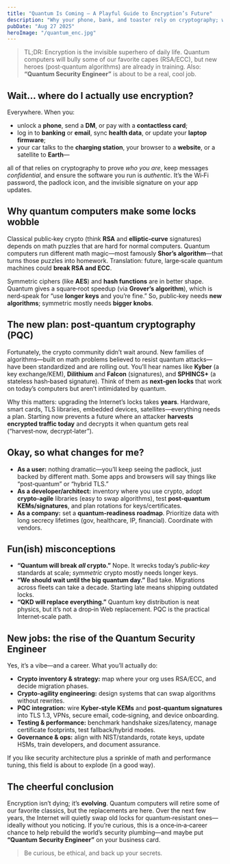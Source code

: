 ```yaml
---
title: "Quantum Is Coming — A Playful Guide to Encryption’s Future"
description: "Why your phone, bank, and toaster rely on cryptography; what quantum computers threaten; and how post‑quantum crypto (and new careers) keep us safe."
pubDate: "Aug 27 2025"
heroImage: "/quantum_enc.jpg"
---
```


> TL;DR: Encryption is the invisible superhero of daily life. Quantum computers will bully some of our favorite capes (RSA/ECC), but new heroes (post‑quantum algorithms) are already in training. Also: **“Quantum Security Engineer”** is about to be a real, cool job.


## Wait… where do I actually use encryption?
Everywhere. When you:
- unlock a **phone**, send a **DM**, or pay with a **contactless card**;
- log in to **banking** or **email**, sync **health data**, or update your **laptop firmware**;
- your car talks to the **charging station**, your browser to a **website**, or a satellite to **Earth**—


all of that relies on cryptography to prove *who you are*, keep messages *confidential*, and ensure the software you run is *authentic*. It’s the Wi‑Fi password, the padlock icon, and the invisible signature on your app updates.


## Why quantum computers make some locks wobble
Classical public‑key crypto (think **RSA** and **elliptic‑curve** signatures) depends on math puzzles that are hard for normal computers. Quantum computers run different math magic—most famously **Shor’s algorithm**—that turns those puzzles into homework. Translation: future, large‑scale quantum machines could **break RSA and ECC**.


Symmetric ciphers (like **AES**) and **hash functions** are in better shape. Quantum gives a square‑root speedup (via **Grover’s algorithm**), which is nerd‑speak for “use **longer keys** and you’re fine.” So, public‑key needs **new algorithms**; symmetric mostly needs **bigger knobs**.


## The new plan: post‑quantum cryptography (PQC)
Fortunately, the crypto community didn’t wait around. New families of algorithms—built on math problems believed to resist quantum attacks—have been standardized and are rolling out. You’ll hear names like **Kyber** (a key exchange/KEM), **Dilithium** and **Falcon** (signatures), and **SPHINCS+** (a stateless hash‑based signature). Think of them as **next‑gen locks** that work on today’s computers but aren’t intimidated by quantum.


Why this matters: upgrading the Internet’s locks takes **years**. Hardware, smart cards, TLS libraries, embedded devices, satellites—everything needs a plan. Starting now prevents a future where an attacker **harvests encrypted traffic today** and decrypts it when quantum gets real (“harvest‑now, decrypt‑later”).


## Okay, so what changes for me?
- **As a user:** nothing dramatic—you’ll keep seeing the padlock, just backed by different math. Some apps and browsers will say things like “post‑quantum” or “hybrid TLS.”
- **As a developer/architect:** inventory where you use crypto, adopt **crypto‑agile** libraries (easy to swap algorithms), test **post‑quantum KEMs/signatures**, and plan rotations for keys/certificates.
- **As a company:** set a **quantum‑readiness roadmap**. Prioritize data with long secrecy lifetimes (gov, healthcare, IP, financial). Coordinate with vendors.


## Fun(ish) misconceptions
- **“Quantum will break *all* crypto.”** Nope. It wrecks today’s *public‑key* standards at scale; *symmetric* crypto mostly needs longer keys.
- **“We should wait until the big quantum day.”** Bad take. Migrations across fleets can take a decade. Starting late means shipping outdated locks.
- **“QKD will replace everything.”** Quantum key distribution is neat physics, but it’s not a drop‑in Web replacement. PQC is the practical Internet‑scale path.


## New jobs: the rise of the Quantum Security Engineer
Yes, it’s a vibe—and a career. What you’ll actually do:
- **Crypto inventory & strategy:** map where your org uses RSA/ECC, and decide migration phases.
- **Crypto‑agility engineering:** design systems that can swap algorithms without rewrites.
- **PQC integration:** wire **Kyber‑style KEMs** and **post‑quantum signatures** into TLS 1.3, VPNs, secure email, code‑signing, and device onboarding.
- **Testing & performance:** benchmark handshake sizes/latency, manage certificate footprints, test fallback/hybrid modes.
- **Governance & ops:** align with NIST/standards, rotate keys, update HSMs, train developers, and document assurance.


If you like security architecture plus a sprinkle of math and performance tuning, this field is about to explode (in a good way).


## The cheerful conclusion
Encryption isn’t dying; it’s **evolving**. Quantum computers will retire some of our favorite classics, but the replacements are here. Over the next few years, the Internet will quietly swap old locks for quantum‑resistant ones—ideally without you noticing. If you’re curious, this is a once‑in‑a‑career chance to help rebuild the world’s security plumbing—and maybe put **“Quantum Security Engineer”** on your business card.


> Be curious, be ethical, and back up your secrets.

